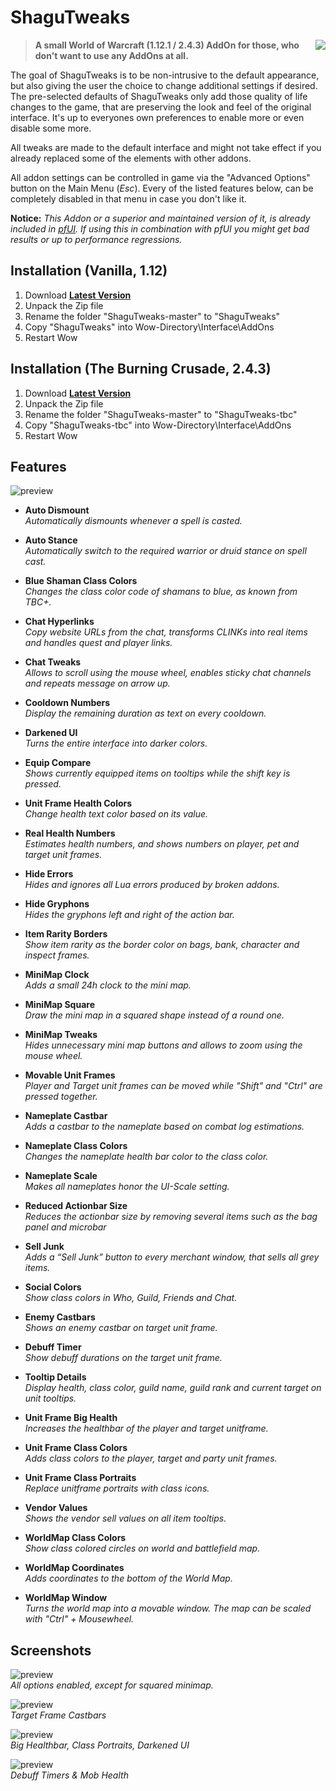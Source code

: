 # ShaguTweaks

<img src="screenshots/menu.jpg" float="right" align="right">

> **A small World of Warcraft (1.12.1 / 2.4.3) AddOn for those, who don't want to use any AddOns at all.**

The goal of ShaguTweaks is to be non-intrusive to the default appearance, but also giving the user the choice to change additional settings if desired. The pre-selected defaults of ShaguTweaks only add those quality of life changes to the game, that are preserving the look and feel of the original interface. It's up to everyones own preferences to enable more or even disable some more.

All tweaks are made to the default interface and might not take effect if you already replaced some of the elements with other addons.

All addon settings can be controlled in game via the "Advanced Options" button on the Main Menu (*Esc*).
Every of the listed features below, can be completely disabled in that menu in case you don't like it.

**Notice:**
*This Addon or a superior and maintained version of it, is already included in [pfUI](https://github.com/shagu.pfUI). If using this in combination with pfUI you might get bad results or up to performance regressions.*

## Installation (Vanilla, 1.12)
1. Download **[Latest Version](https://github.com/shagu/ShaguTweaks/archive/master.zip)**
2. Unpack the Zip file
3. Rename the folder "ShaguTweaks-master" to "ShaguTweaks"
4. Copy "ShaguTweaks" into Wow-Directory\Interface\AddOns
5. Restart Wow

## Installation (The Burning Crusade, 2.4.3)
1. Download **[Latest Version](https://github.com/shagu/ShaguTweaks/archive/master.zip)**
2. Unpack the Zip file
3. Rename the folder "ShaguTweaks-master" to "ShaguTweaks-tbc"
4. Copy "ShaguTweaks-tbc" into Wow-Directory\Interface\AddOns
5. Restart Wow

## Features

![preview](screenshots/settings.jpg)

- **Auto Dismount**  
  *Automatically dismounts whenever a spell is casted.*

- **Auto Stance**  
  *Automatically switch to the required warrior or druid stance on spell cast.*

- **Blue Shaman Class Colors**  
  *Changes the class color code of shamans to blue, as known from TBC+.*

- **Chat Hyperlinks**  
  *Copy website URLs from the chat, transforms CLINKs into real items and handles quest and player links.*

- **Chat Tweaks**  
  *Allows to scroll using the mouse wheel, enables sticky chat channels and repeats message on arrow up.*

- **Cooldown Numbers**  
  *Display the remaining duration as text on every cooldown.*

- **Darkened UI**  
  *Turns the entire interface into darker colors.*

- **Equip Compare**  
  *Shows currently equipped items on tooltips while the shift key is pressed.*

- **Unit Frame Health Colors**  
  *Change health text color based on its value.*

- **Real Health Numbers**  
  *Estimates health numbers, and shows numbers on player, pet and target unit frames.*

- **Hide Errors**  
  *Hides and ignores all Lua errors produced by broken addons.*

- **Hide Gryphons**  
  *Hides the gryphons left and right of the action bar.*

- **Item Rarity Borders**  
  *Show item rarity as the border color on bags, bank, character and inspect frames.*

- **MiniMap Clock**  
  *Adds a small 24h clock to the mini map.*

- **MiniMap Square**  
  *Draw the mini map in a squared shape instead of a round one.*

- **MiniMap Tweaks**  
  *Hides unnecessary mini map buttons and allows to zoom using the mouse wheel.*

- **Movable Unit Frames**  
  *Player and Target unit frames can be moved while "Shift" and "Ctrl" are pressed together.*

- **Nameplate Castbar**  
  *Adds a castbar to the nameplate based on combat log estimations.*

- **Nameplate Class Colors**  
  *Changes the nameplate health bar color to the class color.*

- **Nameplate Scale**  
  *Makes all nameplates honor the UI-Scale setting.*

- **Reduced Actionbar Size**  
  *Reduces the actionbar size by removing several items such as the bag panel and microbar*

- **Sell Junk**  
  *Adds a “Sell Junk” button to every merchant window, that sells all grey items.*

- **Social Colors**  
  *Show class colors in Who, Guild, Friends and Chat.*

- **Enemy Castbars**  
  *Shows an enemy castbar on target unit frame.*

- **Debuff Timer**  
  *Show debuff durations on the target unit frame.*

- **Tooltip Details**  
  *Display health, class color, guild name, guild rank and current target on unit tooltips.*

- **Unit Frame Big Health**  
  *Increases the healthbar of the player and target unitframe.*

- **Unit Frame Class Colors**  
  *Adds class colors to the player, target and party unit frames.*

- **Unit Frame Class Portraits**  
  *Replace unitframe portraits with class icons.*

- **Vendor Values**  
  *Shows the vendor sell values on all item tooltips.*

- **WorldMap Class Colors**  
  *Show class colored circles on world and battlefield map.*

- **WorldMap Coordinates**  
  *Adds coordinates to the bottom of the World Map.*

- **WorldMap Window**  
  *Turns the world map into a movable window. The map can be scaled with "Ctrl" + Mousewheel.*

## Screenshots
![preview](screenshots/dark.jpg)  
*All options enabled, except for squared minimap.*

![preview](screenshots/castbars.jpg)  
*Target Frame Castbars*

![preview](screenshots/bighealthclass.jpg)  
*Big Healthbar, Class Portraits, Darkened UI*

![preview](screenshots/debufftimers.jpg)  
*Debuff Timers & Mob Health*
